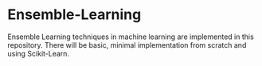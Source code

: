# Ensemble-Learning
Ensemble Learning techniques in machine learning are implemented in this repository. There will be basic, minimal implementation from scratch and using Scikit-Learn.
